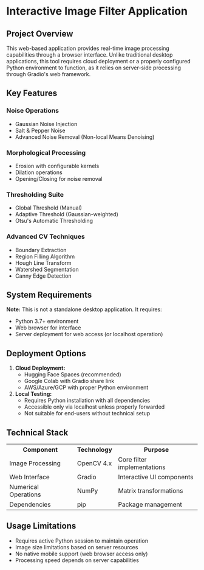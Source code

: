 
<div>
  <h1>Interactive Image Filter Application</h1>
  
  <h2>Project Overview</h2>
  <p>This web-based application provides real-time image processing capabilities through a browser interface. Unlike traditional desktop applications, this tool requires cloud deployment or a properly configured Python environment to function, as it relies on server-side processing through Gradio's web framework.</p>
  
  <h2>Key Features</h2>
  <div class="features-grid">
    <div class="feature-card">
      <h3>Noise Operations</h3>
      <ul>
        <li>Gaussian Noise Injection</li>
        <li>Salt & Pepper Noise</li>
        <li>Advanced Noise Removal (Non-local Means Denoising)</li>
      </ul>
    </div>
    
   <div class="feature-card">
      <h3>Morphological Processing</h3>
      <ul>
        <li>Erosion with configurable kernels</li>
        <li>Dilation operations</li>
        <li>Opening/Closing for noise removal</li>
      </ul>
    </div>
    
  <div class="feature-card">
      <h3>Thresholding Suite</h3>
      <ul>
        <li>Global Threshold (Manual)</li>
        <li>Adaptive Threshold (Gaussian-weighted)</li>
        <li>Otsu's Automatic Thresholding</li>
      </ul>
    </div>
    
  <div class="feature-card">
      <h3>Advanced CV Techniques</h3>
      <ul>
        <li>Boundary Extraction</li>
        <li>Region Filling Algorithm</li>
        <li>Hough Line Transform</li>
        <li>Watershed Segmentation</li>
        <li>Canny Edge Detection</li>
      </ul>
    </div>
  </div>

  <h2>System Requirements</h2>
  <p><strong>Note:</strong> This is not a standalone desktop application. It requires:</p>
  <ul>
    <li>Python 3.7+ environment</li>
    <li>Web browser for interface</li>
    <li>Server deployment for web access (or localhost operation)</li>
  </ul>

  <h2>Deployment Options</h2>
  <ol>
    <li><strong>Cloud Deployment:</strong>
      <ul>
        <li>Hugging Face Spaces (recommended)</li>
        <li>Google Colab with Gradio share link</li>
        <li>AWS/Azure/GCP with proper Python environment</li>
      </ul>
    </li>
    <li><strong>Local Testing:</strong>
      <ul>
        <li>Requires Python installation with all dependencies</li>
        <li>Accessible only via localhost unless properly forwarded</li>
        <li>Not suitable for end-users without technical setup</li>
      </ul>
    </li>
  </ol>

  <h2>Technical Stack</h2>
  <table>
    <tr>
      <th>Component</th>
      <th>Technology</th>
      <th>Purpose</th>
    </tr>
    <tr>
      <td>Image Processing</td>
      <td>OpenCV 4.x</td>
      <td>Core filter implementations</td>
    </tr>
    <tr>
      <td>Web Interface</td>
      <td>Gradio</td>
      <td>Interactive UI components</td>
    </tr>
    <tr>
      <td>Numerical Operations</td>
      <td>NumPy</td>
      <td>Matrix transformations</td>
    </tr>
    <tr>
      <td>Dependencies</td>
      <td>pip</td>
      <td>Package management</td>
    </tr>
  </table>

<h2>Usage Limitations</h2>
  <ul>
    <li>Requires active Python session to maintain operation</li>
    <li>Image size limitations based on server resources</li>
    <li>No native mobile support (web browser access only)</li>
    <li>Processing speed depends on server capabilities</li>
  </ul>
</div>
